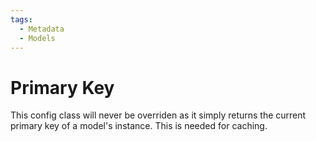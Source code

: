 ```yaml
---
tags:
  - Metadata
  - Models
---
```

# Primary Key

This config class will never be overriden as it simply returns the current primary key of a model's instance. This is needed for caching.
